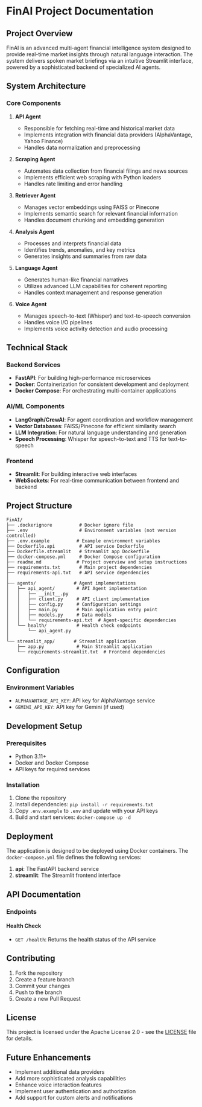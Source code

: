 # FinAI Project Documentation

## Project Overview
FinAI is an advanced multi-agent financial intelligence system designed to provide real-time market insights through natural language interaction. The system delivers spoken market briefings via an intuitive Streamlit interface, powered by a sophisticated backend of specialized AI agents.

## System Architecture

### Core Components

1. **API Agent**
   - Responsible for fetching real-time and historical market data
   - Implements integration with financial data providers (AlphaVantage, Yahoo Finance)
   - Handles data normalization and preprocessing

2. **Scraping Agent**
   - Automates data collection from financial filings and news sources
   - Implements efficient web scraping with Python loaders
   - Handles rate limiting and error handling

3. **Retriever Agent**
   - Manages vector embeddings using FAISS or Pinecone
   - Implements semantic search for relevant financial information
   - Handles document chunking and embedding generation

4. **Analysis Agent**
   - Processes and interprets financial data
   - Identifies trends, anomalies, and key metrics
   - Generates insights and summaries from raw data

5. **Language Agent**
   - Generates human-like financial narratives
   - Utilizes advanced LLM capabilities for coherent reporting
   - Handles context management and response generation

6. **Voice Agent**
   - Manages speech-to-text (Whisper) and text-to-speech conversion
   - Handles voice I/O pipelines
   - Implements voice activity detection and audio processing

## Technical Stack

### Backend Services
- **FastAPI**: For building high-performance microservices
- **Docker**: Containerization for consistent development and deployment
- **Docker Compose**: For orchestrating multi-container applications

### AI/ML Components
- **LangGraph/CrewAI**: For agent coordination and workflow management
- **Vector Databases**: FAISS/Pinecone for efficient similarity search
- **LLM Integration**: For natural language understanding and generation
- **Speech Processing**: Whisper for speech-to-text and TTS for text-to-speech

### Frontend
- **Streamlit**: For building interactive web interfaces
- **WebSockets**: For real-time communication between frontend and backend

## Project Structure
```
FinAI/
├── .dockerignore          # Docker ignore file
├── .env                   # Environment variables (not version controlled)
├── .env.example          # Example environment variables
├── Dockerfile.api         # API service Dockerfile
├── Dockerfile.streamlit   # Streamlit app Dockerfile
├── docker-compose.yml     # Docker Compose configuration
├── readme.md             # Project overview and setup instructions
├── requirements.txt       # Main project dependencies
├── requirements-api.txt   # API service dependencies
│
├── agents/              # Agent implementations
│   ├── api_agent/        # API Agent implementation
│   │   ├── __init__.py
│   │   ├── client.py     # API client implementation
│   │   ├── config.py     # Configuration settings
│   │   ├── main.py       # Main application entry point
│   │   ├── models.py     # Data models
│   │   └── requirements-api.txt  # Agent-specific dependencies
│   └── health/           # Health check endpoints
│       └── api_agent.py
│
└── streamlit_app/       # Streamlit application
    ├── app.py            # Main Streamlit application
    └── requirements-streamlit.txt  # Frontend dependencies
```

## Configuration

### Environment Variables
- `ALPHAVANTAGE_API_KEY`: API key for AlphaVantage service
- `GEMINI_API_KEY`: API key for Gemini (if used)

## Development Setup

### Prerequisites
- Python 3.11+
- Docker and Docker Compose
- API keys for required services

### Installation
1. Clone the repository
2. Install dependencies: `pip install -r requirements.txt`
3. Copy `.env.example` to `.env` and update with your API keys
4. Build and start services: `docker-compose up -d`

## Deployment

The application is designed to be deployed using Docker containers. The `docker-compose.yml` file defines the following services:

1. **api**: The FastAPI backend service
2. **streamlit**: The Streamlit frontend interface

## API Documentation

### Endpoints

#### Health Check
- `GET /health`: Returns the health status of the API service

## Contributing

1. Fork the repository
2. Create a feature branch
3. Commit your changes
4. Push to the branch
5. Create a new Pull Request

## License

This project is licensed under the Apache License 2.0 - see the [LICENSE](LICENSE) file for details.

## Future Enhancements

- Implement additional data providers
- Add more sophisticated analysis capabilities
- Enhance voice interaction features
- Implement user authentication and authorization
- Add support for custom alerts and notifications